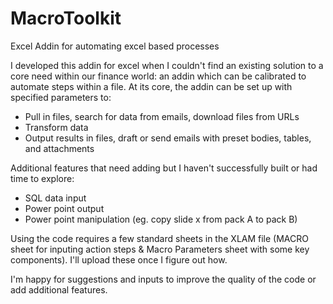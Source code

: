 # MacroToolkit
Excel Addin for automating excel based processes

I developed this addin for excel when I couldn't find an existing solution to a core need within our finance world: an addin which can be calibrated to automate steps within a file. At its core, the addin can be set up with specified parameters to:

* Pull in files, search for data from emails, download files from URLs
* Transform data
* Output results in files, draft or send emails with preset bodies, tables, and attachments

Additional features that need adding but I haven't successfully built or had time to explore:
* SQL data input
* Power point output
* Power point manipulation (eg. copy slide x from pack A to pack B)

Using the code requires a few standard sheets in the XLAM file (MACRO sheet for inputing action steps & Macro Parameters sheet with some key components). I'll upload these once I figure out how. 

I'm happy for suggestions and inputs to improve the quality of the code or add additional features. 
